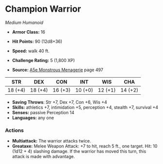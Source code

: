 # Champion Warrior

*Medium* *Humanoid*

- **Armor Class:** 16
- **Hit Points:** 90 (12d8+36)
- **Speed:** walk 40 ft.

- **Challenge Rating:** 5 (1,800 XP)
- **Source:** [A5e Monstrous Menagerie](https://enpublishingrpg.com/products/level-up-monstrous-menagerie-a5e) page 497

| STR | DEX | CON | INT | WIS | CHA |
| --- | --- | --- | --- | --- | --- |
| 18 (+4) | 18 (+4) | 16 (+3) | 10 (+0) | 12 (+1) | 14 (+2) |

- **Saving Throws**: Str +7, Dex +7, Con +6, Wis +4
- **Skills:** athletics +7, intimidation +5, perception +4, stealth +7, survival +4
- **Senses:** passive Perception 14
- **Languages:** any one

### Actions

- **Multiattack:** The warrior attacks twice.
- **Greataxe:** Melee Weapon Attack: +7 to hit, reach 5 ft., one target. Hit: 10 (1d12 + 4) slashing damage. If the warrior has moved this turn, this attack is made with advantage.


